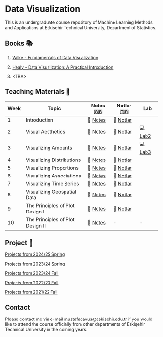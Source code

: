# Data Visualization

This is an undergraduate course repository of Machine Learning Methods and Applications at Eskisehir Technical University, Department of Statistics.

## Books 📚

1. [Wilke - Fundamentals of Data Visualization](https://clauswilke.com/dataviz/)

2. [Healy - Data Visualization: A Practical Introduction](https://socviz.co/index.html#preface) 

3. \<TBA\>


## Teaching Materials 📂

| Week | Topic                                  | Notes :uk:                                                                                               | Notlar :tr:           | Lab                   |
|------|----------------------------------------|----------------------------------------------------------------------------------------------------------|----|-----------------------|
| 1    | Introduction                           | 📖 [Notes](https://github.com/mcavs/Course_DataVisualization/blob/main/LectureNotes/DataViz_Week1.pdf)   | 📖 [Notlar](https://github.com/mcavs/Course_DataVisualization/blob/main/LectureNotes/TR/VG_Ders1.pdf)       |                  |                  
| 2    | Visual Aesthetics                      | 📖 [Notes](https://github.com/mcavs/Course_DataVisualization/blob/main/LectureNotes/DataViz_Week2.pdf)   | 📖 [Notlar](https://github.com/mcavs/Course_DataVisualization/blob/main/LectureNotes/TR/VG_Ders2.pdf)        |  :computer: [Lab2](https://github.com/mcavs/Course_DataVisualization/blob/main/Labs/Lab2.Rmd)                |
| 3    | Visualizing Amounts                    | 📖 [Notes](https://github.com/mcavs/Course_DataVisualization/blob/main/LectureNotes/DataViz_Week3.pdf)   |📖 [Notlar](https://github.com/mcavs/Course_DataVisualization/blob/main/LectureNotes/TR/VG_Ders3.pdf)    | :computer: [Lab3](https://github.com/mcavs/Course_DataVisualization/blob/main/Labs/Lab3.Rmd) |               
| 4    | Visualizing Distributions              | 📖 [Notes](https://github.com/mcavs/Course_DataVisualization/blob/main/LectureNotes/DataViz_Week4.pdf)   | 📖 [Notlar](https://github.com/mcavs/Course_DataVisualization/blob/main/LectureNotes/TR/VG_Ders4.pdf)   |   |        
| 5    | Visualizing Proportions                | 📖 [Notes](https://github.com/mcavs/Course_DataVisualization/blob/main/LectureNotes/DataViz_Week5.pdf)   |📖 [Notlar](https://github.com/mcavs/Course_DataVisualization/blob/main/LectureNotes/TR/VG_Ders5.pdf)    |   |     
| 6    | Visualizing Associations               | 📖 [Notes](https://github.com/mcavs/Course_DataVisualization/blob/main/LectureNotes/DataViz_Week6.pdf)   | 📖 [Notlar](https://github.com/mcavs/Course_DataVisualization/blob/main/LectureNotes/TR/VG_Ders6.pdf)   |   |   
| 7    | Visualizing Time Series                | 📖 [Notes](https://github.com/mcavs/Course_DataVisualization/blob/main/LectureNotes/DataViz_Week7.pdf)   |📖 [Notlar](https://github.com/mcavs/Course_DataVisualization/blob/main/LectureNotes/TR/VG_Ders8.pdf)    |   |             
| 8    | Visualizing Geospatial Data            | 📖 [Notes](https://github.com/mcavs/Course_DataVisualization/blob/main/LectureNotes/DataViz_Week8.pdf)   | 📖 [Notlar](https://github.com/mcavs/Course_DataVisualization/blob/main/LectureNotes/TR/VG_Ders7.pdf)   |   |
| 9    | The Principles of Plot Design I        | 📖 [Notes](https://github.com/mcavs/Course_DataVisualization/blob/main/LectureNotes/DataViz_Week9.pdf)   | 📖 [Notlar](https://github.com/mcavs/Course_DataVisualization/blob/main/LectureNotes/TR/VG_Ders9.pdf)   |                     |
| 10   | The Principles of Plot Design II       | 📖 [Notes](https://github.com/mcavs/Course_DataVisualization/blob/main/LectureNotes/DataViz_Week10.pdf)  | -    |-                     |


## Project &#x1F680;

[Projects from 2024/25 Spring](https://github.com/mcavs/Course_DataVisualization/tree/main/Projects/2024-25Spring#readme)

[Projects from 2023/24 Spring](https://github.com/mcavs/Course_DataVisualization/tree/main/Projects/2023-24Spring#readme)

[Projects from 2023/24 Fall](https://github.com/mcavs/Course_DataVisualization/tree/main/Projects/2023-24Fall#readme)

[Projects from 2022/23 Fall](https://github.com/mcavs/Course_DataVisualization/tree/main/Projects/2022-23Fall#readme)

[Projects from 2021/22 Fall](https://github.com/mcavs/Course_DataVisualization/tree/main/Projects/2021-22Fall#readme)


## Contact

Please contact me via e-mail <mustafacavus@eskisehir.edu.tr> if you would like to attend the course officially from other departments of Eskişehir Technical University in the coming years.
